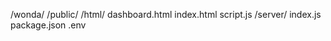 /wonda/
  /public/
    /html/
      dashboard.html
    index.html
    script.js
  /server/
    index.js
  package.json
  .env